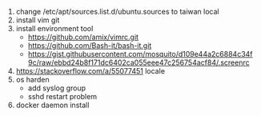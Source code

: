 1. change /etc/apt/sources.list.d/ubuntu.sources to taiwan local
2. install vim git
3. install environment tool
   - https://github.com/amix/vimrc.git
   - https://github.com/Bash-it/bash-it.git
   - https://gist.githubusercontent.com/mosquito/d109e44a2c6884c34f9c/raw/ebbd24b8f171dc6402ca055eee47c256754acf84/.screenrc
4. https://stackoverflow.com/a/55077451 locale
5. os harden
   - add syslog group
   - sshd restart problem
6. docker daemon install
